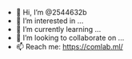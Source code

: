 - 👋 Hi, I’m @2544632b
- 👀 I’m interested in ...
- 🌱 I’m currently learning ...
- 💞️ I’m looking to collaborate on ...
- 📫 Reach me: https://comlab.ml/

<!---
2544632b/2544632b is a ✨ special ✨ repository because its `README.md` (this file) appears on your GitHub profile.
You can click the Preview link to take a look at your changes.
--->
